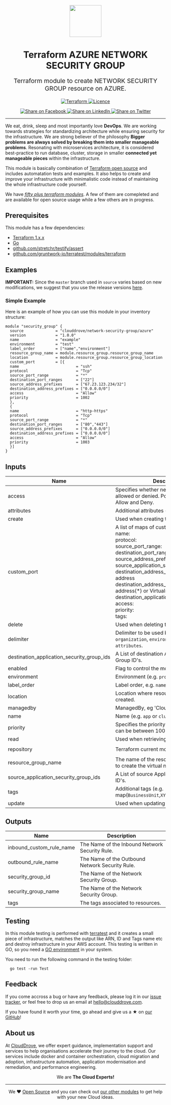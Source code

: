 <!-- This file was automatically generated by the `geine`. Make all changes to `README.yaml` and run `make readme` to rebuild this file. -->

<p align="center"> <img src="https://user-images.githubusercontent.com/50652676/62349836-882fef80-b51e-11e9-99e3-7b974309c7e3.png" width="100" height="100"></p>


<h1 align="center">
    Terraform AZURE NETWORK SECURITY GROUP


</h1>

<p align="center" style="font-size: 1.2rem;"> 
    Terraform module to create NETWORK SECURITY GROUP resource on AZURE.
     </p>

<p align="center">

<a href="https://www.terraform.io">
  <img src="https://img.shields.io/badge/Terraform-v1.0.0-green" alt="Terraform">
</a>
<a href="LICENSE">
  <img src="https://img.shields.io/badge/License-APACHE-blue.svg" alt="Licence">
</a>


</p>
<p align="center">

<a href='https://facebook.com/sharer/sharer.php?u=https://github.com/clouddrove/terraform-azure-network-security-group'>
  <img title="Share on Facebook" src="https://user-images.githubusercontent.com/50652676/62817743-4f64cb80-bb59-11e9-90c7-b057252ded50.png" />
</a>
<a href='https://www.linkedin.com/shareArticle?mini=true&title=Terraform+AZURE+NETWORK+SECURITY+GROUP&url=https://github.com/clouddrove/terraform-azure-network-security-group'>
  <img title="Share on LinkedIn" src="https://user-images.githubusercontent.com/50652676/62817742-4e339e80-bb59-11e9-87b9-a1f68cae1049.png" />
</a>
<a href='https://twitter.com/intent/tweet/?text=Terraform+AZURE+NETWORK+SECURITY+GROUP&url=https://github.com/clouddrove/terraform-azure-network-security-group'>
  <img title="Share on Twitter" src="https://user-images.githubusercontent.com/50652676/62817740-4c69db00-bb59-11e9-8a79-3580fbbf6d5c.png" />
</a>

</p>
<hr>


We eat, drink, sleep and most importantly love **DevOps**. We are working towards strategies for standardizing architecture while ensuring security for the infrastructure. We are strong believer of the philosophy <b>Bigger problems are always solved by breaking them into smaller manageable problems</b>. Resonating with microservices architecture, it is considered best-practice to run database, cluster, storage in smaller <b>connected yet manageable pieces</b> within the infrastructure. 

This module is basically combination of [Terraform open source](https://www.terraform.io/) and includes automatation tests and examples. It also helps to create and improve your infrastructure with minimalistic code instead of maintaining the whole infrastructure code yourself.

We have [*fifty plus terraform modules*][terraform_modules]. A few of them are comepleted and are available for open source usage while a few others are in progress.




## Prerequisites

This module has a few dependencies: 

- [Terraform 1.x.x](https://learn.hashicorp.com/terraform/getting-started/install.html)
- [Go](https://golang.org/doc/install)
- [github.com/stretchr/testify/assert](https://github.com/stretchr/testify)
- [github.com/gruntwork-io/terratest/modules/terraform](https://github.com/gruntwork-io/terratest)







## Examples


**IMPORTANT:** Since the `master` branch used in `source` varies based on new modifications, we suggest that you use the release versions [here](https://github.com/clouddrove/terraform-azure-network-security-group/releases).


### Simple Example
Here is an example of how you can use this module in your inventory structure:
  ```hcl
  module "security_group" {
    source              = "clouddrove/network-security-group/azure"
    version             = "1.0.0"
    name                = "example"
    environment         = "test"
    label_order         = ["name","environment"]
    resource_group_name = module.resource_group.resource_group_name
    location            = module.resource_group.resource_group_location
    custom_port         = [{
    name                         = "ssh"
    protocol                     = "Tcp"
    source_port_range            = "*"
    destination_port_ranges      = ["22"]
    source_address_prefixes      = ["67.23.123.234/32"]
    destination_address_prefixes = ["0.0.0.0/0"]
    access                       = "Allow"
    priority                     = 1002
    },
    {
    name                         = "http-https"
    protocol                     = "Tcp"
    source_port_range            = "*"
    destination_port_ranges      = ["80","443"]
    source_address_prefixes      = ["0.0.0.0/0"]
    destination_address_prefixes = ["0.0.0.0/0"]
    access                       = "Allow"
    priority                     = 1003
    }]
  }
  ```






## Inputs

| Name | Description | Type | Default | Required |
|------|-------------|------|---------|:--------:|
| access | Specifies whether network traffic is allowed or denied. Possible values are Allow and Deny. | `string` | `"Allow"` | no |
| attributes | Additional attributes (e.g. `1`). | `list(any)` | `[]` | no |
| create | Used when creating the Resource Group. | `string` | `"30m"` | no |
| custom\_port | A list of maps of custom port.<br>name:<br>protocol:<br>source\_port\_range:<br>destination\_port\_ranges:<br>source\_address\_prefixes:<br>source\_application\_security\_group\_ids:<br>destination\_address\_prefixes: for list of ip address<br>destination\_address\_prefix : for all ip address(\*) or Virtualnetwork<br>destination\_application\_security\_group\_ids:<br>access:<br>priority:<br>tags: | `list(any)` | `[]` | no |
| delete | Used when deleting the Resource Group. | `string` | `"30m"` | no |
| delimiter | Delimiter to be used between `organization`, `environment`, `name` and `attributes`. | `string` | `"-"` | no |
| destination\_application\_security\_group\_ids | A List of destination Application Security Group ID's. | `list(any)` | `[]` | no |
| enabled | Flag to control the module creation | `bool` | `true` | no |
| environment | Environment (e.g. `prod`, `dev`, `staging`). | `string` | `""` | no |
| label\_order | Label order, e.g. `name`,`application`. | `list(any)` | `[]` | no |
| location | Location where resource should be created. | `string` | `""` | no |
| managedby | ManagedBy, eg 'CloudDrove'. | `string` | `"hello@clouddrove.com"` | no |
| name | Name  (e.g. `app` or `cluster`). | `string` | `""` | no |
| priority | Specifies the priority of the rule. The value can be between 100 and 4096. | `number` | `1001` | no |
| read | Used when retrieving the Resource Group. | `string` | `"5m"` | no |
| repository | Terraform current module repo | `string` | `"https://github.com/clouddrove/terraform-azure-nsg"` | no |
| resource\_group\_name | The name of the resource group in which to create the virtual network. | `string` | `""` | no |
| source\_application\_security\_group\_ids | A List of source Application Security Group ID's. | `list(any)` | `[]` | no |
| tags | Additional tags (e.g. map(`BusinessUnit`,`XYZ`). | `map(any)` | `{}` | no |
| update | Used when updating the Resource Group. | `string` | `"30m"` | no |

## Outputs

| Name | Description |
|------|-------------|
| inbound\_custom\_rule\_name | The Name of the Inbound Network Security Rule. |
| outbound\_rule\_name | The Name of the Outbound Network Security Rule. |
| security\_group\_id | The Name of the Network Security Group. |
| security\_group\_name | The Name of the Network Security Group. |
| tags | The tags associated to resources. |




## Testing
In this module testing is performed with [terratest](https://github.com/gruntwork-io/terratest) and it creates a small piece of infrastructure, matches the output like ARN, ID and Tags name etc and destroy infrastructure in your AWS account. This testing is written in GO, so you need a [GO environment](https://golang.org/doc/install) in your system. 

You need to run the following command in the testing folder:
```hcl
  go test -run Test
```



## Feedback 
If you come accross a bug or have any feedback, please log it in our [issue tracker](https://github.com/clouddrove/terraform-azure-network-security-group/issues), or feel free to drop us an email at [hello@clouddrove.com](mailto:hello@clouddrove.com).

If you have found it worth your time, go ahead and give us a ★ on [our GitHub](https://github.com/clouddrove/terraform-azure-network-security-group)!

## About us

At [CloudDrove][website], we offer expert guidance, implementation support and services to help organisations accelerate their journey to the cloud. Our services include docker and container orchestration, cloud migration and adoption, infrastructure automation, application modernisation and remediation, and performance engineering.

<p align="center">We are <b> The Cloud Experts!</b></p>
<hr />
<p align="center">We ❤️  <a href="https://github.com/clouddrove">Open Source</a> and you can check out <a href="https://github.com/clouddrove">our other modules</a> to get help with your new Cloud ideas.</p>

  [website]: https://clouddrove.com
  [github]: https://github.com/clouddrove
  [linkedin]: https://cpco.io/linkedin
  [twitter]: https://twitter.com/clouddrove/
  [email]: https://clouddrove.com/contact-us.html
  [terraform_modules]: https://github.com/clouddrove?utf8=%E2%9C%93&q=terraform-&type=&language=
